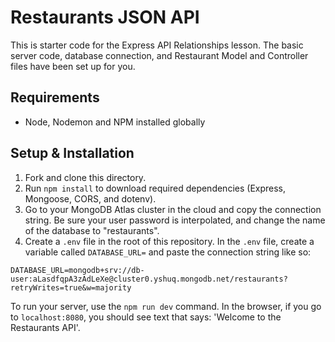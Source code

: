# Restaurants JSON API

This is starter code for the Express API Relationships lesson. The basic server code, database connection, and Restaurant Model and Controller files have been set up for you.

## Requirements

- Node, Nodemon and NPM installed globally

## Setup & Installation

1. Fork and clone this directory.
1. Run `npm install` to download required dependencies (Express, Mongoose, CORS, and dotenv).
1. Go to your MongoDB Atlas cluster in the cloud and copy the connection string. Be sure your user password is interpolated, and change the name of the database to "restaurants".
1. Create a `.env` file in the root of this repository. In the `.env` file, create a variable called `DATABASE_URL=` and paste the connection string like so:

```
DATABASE_URL=mongodb+srv://db-user:aLasdfqpA3zAdLeXe@cluster0.yshuq.mongodb.net/restaurants?retryWrites=true&w=majority
```

To run your server, use the `npm run dev` command. In the browser, if you go to `localhost:8080`, you should see text that says: 'Welcome to the Restaurants API'.
